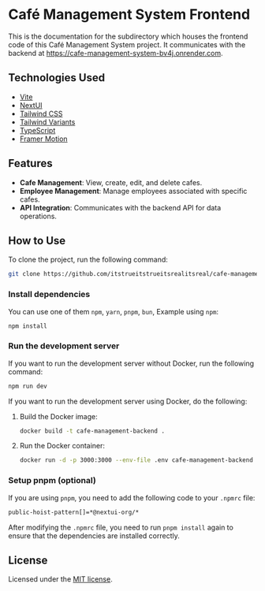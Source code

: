 # Café Management System Frontend

This is the documentation for the subdirectory which houses the frontend code of this Café Management System project. It communicates with the backend at https://cafe-management-system-bv4j.onrender.com.

## Technologies Used

- [Vite](https://vitejs.dev/guide/)
- [NextUI](https://nextui.org)
- [Tailwind CSS](https://tailwindcss.com)
- [Tailwind Variants](https://tailwind-variants.org)
- [TypeScript](https://www.typescriptlang.org)
- [Framer Motion](https://www.framer.com/motion)

## Features

- **Cafe Management**: View, create, edit, and delete cafes.
- **Employee Management**: Manage employees associated with specific cafes.
- **API Integration**: Communicates with the backend API for data operations.

## How to Use

To clone the project, run the following command:

```bash
git clone https://github.com/itstrueitstrueitsrealitsreal/cafe-management-system.git
```

### Install dependencies

You can use one of them `npm`, `yarn`, `pnpm`, `bun`, Example using `npm`:

```bash
npm install
```

### Run the development server

If you want to run the development server without Docker, run the following command:

```bash
npm run dev
```

If you want to run the development server using Docker, do the following:

1. Build the Docker image:

   ```sh
   docker build -t cafe-management-backend .
   ```

2. Run the Docker container:

   ```sh
   docker run -d -p 3000:3000 --env-file .env cafe-management-backend
   ```

### Setup pnpm (optional)

If you are using `pnpm`, you need to add the following code to your `.npmrc` file:

```bash
public-hoist-pattern[]=*@nextui-org/*
```

After modifying the `.npmrc` file, you need to run `pnpm install` again to ensure that the dependencies are installed correctly.

## License

Licensed under the [MIT license](https://github.com/nextui-org/vite-template/blob/main/LICENSE).
